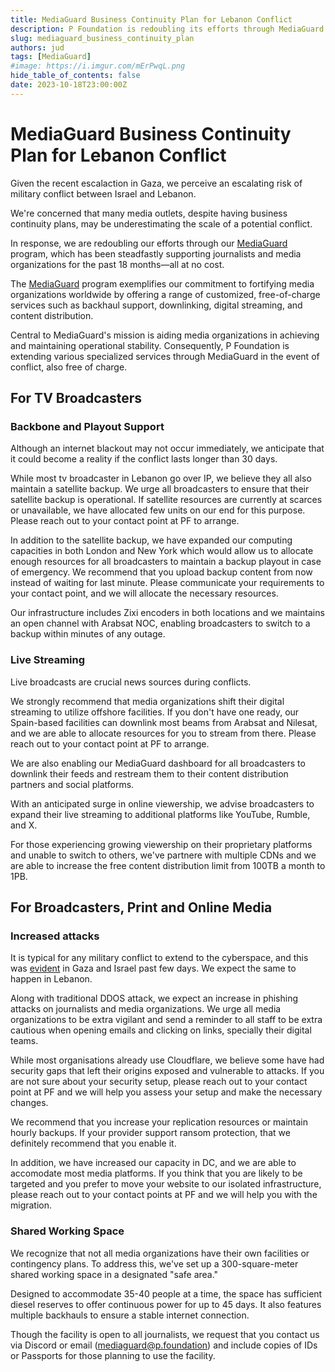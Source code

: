 ```yaml
---
title: MediaGuard Business Continuity Plan for Lebanon Conflict
description: P Foundation is redoubling its efforts through MediaGuard program, which has been steadfastly supporting journalists and media organizations for the past 18 months—all at no cost.
slug: mediaguard_business_continuity_plan
authors: jud
tags: [MediaGuard]
#image: https://i.imgur.com/mErPwqL.png
hide_table_of_contents: false
date: 2023-10-18T23:00:00Z
---
```


# MediaGuard Business Continuity Plan for Lebanon Conflict

Given the recent escalaction in Gaza, we perceive an escalating risk of military conflict between Israel and Lebanon.

We're concerned that many media outlets, despite having business continuity plans, may be underestimating the scale of a potential conflict.

<!--truncate-->

In response, we are redoubling our efforts through our [MediaGuard](/programs) program, which has been steadfastly supporting journalists and media organizations for the past 18 months—all at no cost.

The [MediaGuard](/programs) program exemplifies our commitment to fortifying media organizations worldwide by offering a range of customized, free-of-charge services such as backhaul support, downlinking, digital streaming, and content distribution.

Central to MediaGuard's mission is aiding media organizations in achieving and maintaining operational stability. Consequently, P Foundation is extending various specialized services through MediaGuard in the event of conflict, also free of charge.

## For TV Broadcasters

### Backbone and Playout Support

Although an internet blackout may not occur immediately, we anticipate that it could become a reality if the conflict lasts longer than 30 days.

While most tv broadcaster in Lebanon go over IP, we believe they all also maintain a satellite backup. We urge all broadcasters to ensure that their satellite backup is operational. If satellite resources are currently at scarces or unavailable, we have allocated few units on our end for this purpose. Please reach out to your contact point at PF to arrange.

In addition to the satellite backup, we have expanded our computing capacities in both London and New York which would allow us to allocate enough resources for all broadcasters to maintain a backup playout in case of emergency. We recommend that you upload backup content from now instead of waiting for last minute. Please communicate your requirements to your contact point, and we will allocate the necessary resources.

Our infrastructure includes Zixi encoders in both locations and we maintains an open channel with Arabsat NOC, enabling broadcasters to switch to a backup within minutes of any outage.

### Live Streaming

Live broadcasts are crucial news sources during conflicts.

We strongly recommend that media organizations shift their digital streaming to utilize offshore facilities. If you don't have one ready, our Spain-based facilities can downlink most beams from Arabsat and Nilesat, and we are able to allocate resources for you to stream from there. Please reach out to your contact point at PF to arrange.

We are also enabling our MediaGuard dashboard for all broadcasters to downlink their feeds and restream them to their content distribution partners and social platforms.

With an anticipated surge in online viewership, we advise broadcasters to expand their live streaming to additional platforms like YouTube, Rumble, and X.

For those experiencing growing viewership on their proprietary platforms and unable to switch to others, we've partnere with multiple CDNs and we are able to increase the free content distribution limit from 100TB a month to 1PB.

## For Broadcasters, Print and Online Media

### Increased attacks

It is typical for any military conflict to extend to the cyberspace, and this was [evident](https://blog.cloudflare.com/internet-traffic-patterns-in-israel-and-palestine-following-the-october-2023-attacks/) in Gaza and Israel past few days. We expect the same to happen in Lebanon.

Along with traditional DDOS attack, we expect an increase in phishing attacks on journalists and media organizations. We urge all media organizations to be extra vigilant and send a reminder to all staff to be extra cautious when opening emails and clicking on links, specially their digital teams.

While most organisations already use Cloudflare, we believe some have had security gaps that left their origins exposed and vulnerable to attacks. If you are not sure about your security setup, please reach out to your contact point at PF and we will help you assess your setup and make the necessary changes.

We recommend that you increase your replication resources or maintain hourly backups. If your provider support ransom protection, that we definitely recommend that you enable it.

In addition, we have increased our capacity in DC, and we are able to accomodate most media platforms. If you think that you are likely to be targeted and you prefer to move your website to our isolated infrastructure, please reach out to your contact points at PF and we will help you with the migration.

### Shared Working Space

We recognize that not all media organizations have their own facilities or contingency plans. To address this, we've set up a 300-square-meter shared working space in a designated "safe area."

Designed to accommodate 35-40 people at a time, the space has sufficient diesel reserves to offer continuous power for up to 45 days. It also features multiple backhauls to ensure a stable internet connection.

Though the facility is open to all journalists, we request that you contact us via Discord or email (mediaguard@p.foundation) and include copies of IDs or Passports for those planning to use the facility.
